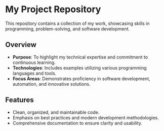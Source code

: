 # My Project Repository

This repository contains a collection of my work, showcasing skills in programming, problem-solving, and software development.

## Overview
- **Purpose**: To highlight my technical expertise and commitment to continuous learning.
- **Technologies**: Includes examples utilizing various programming languages and tools.
- **Focus Areas**: Demonstrates proficiency in software development, automation, and innovative solutions.

## Features
- Clean, organized, and maintainable code.
- Emphasis on best practices and modern development methodologies.
- Comprehensive documentation to ensure clarity and usability.